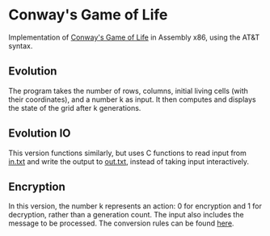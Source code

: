 # Conway's Game of Life
Implementation of [Conway's Game of Life](https://en.wikipedia.org/wiki/Conway's_Game_of_Life) in Assembly x86, using the AT&T syntax.

## Evolution

The program takes the number of rows, columns, initial living cells (with their coordinates), and a number k as input. It then computes and displays the state of the grid after k generations.

## Evolution IO

This version functions similarly, but uses C functions to read input from  [in.txt](evolution_io/in.txt) and write the output to [out.txt](evolution_io/out.txt), instead of taking input interactively.

## Encryption

In this version, the number k represents an action: 0 for encryption and 1 for decryption, rather than a generation count. The input also includes the message to be processed. The conversion rules can be found [here](https://cs.unibuc.ro/~crusu/asc/Arhitectura%20Sistemelor%20de%20Calcul%20(ASC)%20-%20Tema%20Laborator%202023.pdf).
